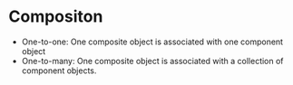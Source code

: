# Compositon
- One-to-one: One composite object is associated with one component object
- One-to-many: One composite object is associated with a collection of component objects.




